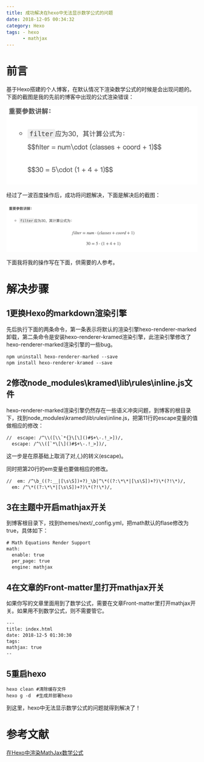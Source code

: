 ```yaml
---
title: 成功解决在hexo中无法显示数学公式的问题
date: 2018-12-05 00:34:32
category: Hexo
tags: - hexo
      - mathjax
---
```


# 前言

基于Hexo搭建的个人博客，在默认情况下渲染数学公式的时候是会出现问题的。下面的截图是我的先前的博客中出现的公式渲染错误：

![问题截图](成功解决在hexo中无法显示数学公式的问题/before.jpg)

经过了一波百度操作后，成功将问题解决，下面是解决后的截图：

![问题截图](成功解决在hexo中无法显示数学公式的问题/after.jpg)

下面我将我的操作写在下面，供需要的人参考。

# 解决步骤

## 1更换Hexo的markdown渲染引擎

先后执行下面的两条命令，第一条表示将默认的渲染引擎hexo-renderer-marked卸载，第二条命令是安装hexo-renderer-kramed渲染引擎，此渲染引擎修改了hexo-renderer-marked渲染引擎的一些bug。

```shell
npm uninstall hexo-renderer-marked --save
npm install hexo-renderer-kramed --save
```

## 2修改node_modules\kramed\lib\rules\inline.js文件

hexo-renderer-marked渲染引擎仍然存在一些语义冲突问题，到博客的根目录下，找到node_modules\kramed\lib\rules\inline.js，把第11行的escape变量的值做相应的修改：

```shell
//  escape: /^\\([\\`*{}\[\]()#$+\-.!_>])/,
  escape: /^\\([`*\[\]()#$+\-.!_>])/,
```

这一步是在原基础上取消了对\,{,}的转义(escape)。

同时把第20行的em变量也要做相应的修改。

```shell
//  em: /^\b_((?:__|[\s\S])+?)_\b|^\*((?:\*\*|[\s\S])+?)\*(?!\*)/,
  em: /^\*((?:\*\*|[\s\S])+?)\*(?!\*)/,
```

## 3在主题中开启mathjax开关

到博客根目录下，找到themes/next/_config.yml，把math默认的flase修改为true，具体如下：

```shell
# Math Equations Render Support
math:
  enable: true
  per_page: true
  engine: mathjax
```

## 4在文章的Front-matter里打开mathjax开关

如果你写的文章里面用到了数学公式，需要在文章Front-matter里打开mathjax开关。如果用不到数学公式，则不需要管它。

```shell
---
title: index.html
date: 2018-12-5 01:30:30
tags:
mathjax: true
--
```

## 5重启hexo

```shell
hexo clean #清除缓存文件
hexo g -d  #生成并部署hexo
```

到这里，hexo中无法显示数学公式的问题就得到解决了！

# 参考文献

[在Hexo中渲染MathJax数学公式](https://www.jianshu.com/p/7ab21c7f0674)


